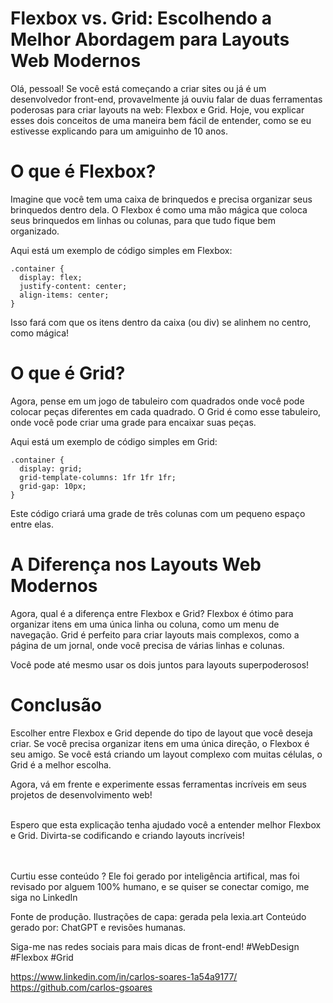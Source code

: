 #  Flexbox vs. Grid: Escolhendo a Melhor Abordagem para Layouts Web Modernos

Olá, pessoal! Se você está começando a criar sites ou já é um desenvolvedor front-end, provavelmente já ouviu falar de duas ferramentas poderosas para criar layouts na web: Flexbox e Grid. Hoje, vou explicar esses dois conceitos de uma maneira bem fácil de entender, como se eu estivesse explicando para um amiguinho de 10 anos.

# O que é Flexbox?

Imagine que você tem uma caixa de brinquedos e precisa organizar seus brinquedos dentro dela. O Flexbox é como uma mão mágica que coloca seus brinquedos em linhas ou colunas, para que tudo fique bem organizado.

Aqui está um exemplo de código simples em Flexbox:

```
.container {
  display: flex;
  justify-content: center;
  align-items: center;
}
```
Isso fará com que os itens dentro da caixa (ou div) se alinhem no centro, como mágica!

# O que é Grid?

Agora, pense em um jogo de tabuleiro com quadrados onde você pode colocar peças diferentes em cada quadrado. O Grid é como esse tabuleiro, onde você pode criar uma grade para encaixar suas peças.

Aqui está um exemplo de código simples em Grid:

```
.container {
  display: grid;
  grid-template-columns: 1fr 1fr 1fr;
  grid-gap: 10px;
}
```
Este código criará uma grade de três colunas com um pequeno espaço entre elas.

# A Diferença nos Layouts Web Modernos

Agora, qual é a diferença entre Flexbox e Grid? Flexbox é ótimo para organizar itens em uma única linha ou coluna, como um menu de navegação. Grid é perfeito para criar layouts mais complexos, como a página de um jornal, onde você precisa de várias linhas e colunas.

Você pode até mesmo usar os dois juntos para layouts superpoderosos!

# Conclusão

Escolher entre Flexbox e Grid depende do tipo de layout que você deseja criar. Se você precisa organizar itens em uma única direção, o Flexbox é seu amigo. Se você está criando um layout complexo com muitas células, o Grid é a melhor escolha.

Agora, vá em frente e experimente essas ferramentas incríveis em seus projetos de desenvolvimento web!
<br><br>

Espero que esta explicação tenha ajudado você a entender melhor Flexbox e Grid. Divirta-se codificando e criando layouts incríveis!

<br><br>
Curtiu esse conteúdo ? Ele foi gerado por inteligência artifical, mas foi revisado por alguem 100% humano, e se quiser se conectar comigo, me siga no LinkedIn

Fonte de produção.
Ilustrações de capa: gerada pela lexia.art
Conteúdo gerado por: ChatGPT e revisões humanas.

Siga-me nas redes sociais para mais dicas de front-end! #WebDesign #Flexbox #Grid

https://www.linkedin.com/in/carlos-soares-1a54a9177/
https://github.com/carlos-gsoares
